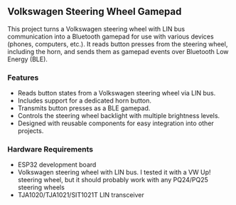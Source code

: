 ## Volkswagen Steering Wheel Gamepad

This project turns a Volkswagen steering wheel with LIN bus communication into a Bluetooth gamepad for use with various devices (phones, computers, etc.). It reads button presses from the steering wheel, including the horn, and sends them as gamepad events over Bluetooth Low Energy (BLE).

### Features

* Reads button states from a Volkswagen steering wheel via LIN bus.
* Includes support for a dedicated horn button.
* Transmits button presses as a BLE gamepad.
* Controls the steering wheel backlight with multiple brightness levels.
* Designed with reusable components for easy integration into other projects.

### Hardware Requirements

* ESP32 development board
* Volkswagen steering wheel with LIN bus. I tested it with a VW Up! steering wheel, but it should probably work with any PQ24/PQ25 steering wheels
* TJA1020/TJA1021/SIT1021T LIN transceiver
